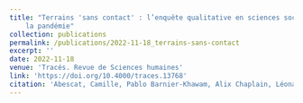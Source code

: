 ```yaml
---
title: "Terrains 'sans contact' : l’enquête qualitative en sciences sociales pendant
    la pandémie"
collection: publications
permalink: /publications/2022-11-18_terrains-sans-contact
excerpt: ''
date: 2022-11-18
venue: 'Tracés. Revue de Sciences humaines'
link: 'https://doi.org/10.4000/traces.13768'
citation: 'Abescat, Camille, Pablo Barnier-Khawam, Alix Chaplain, Léonard Colomba-Petteng, Claire Duboscq, Ronan Jacquin, Elisabeth Miljkovic, Sophie Russo, Jusmeet S. Sihra, and Anaëlle Vergonjeanne. ‘Terrains “sans contact” : l’enquête qualitative en sciences sociales pendant la pandémie’. <i>Tracés. Revue de Sciences humaines</i>, no. 42 (2022): 75–93.'
---
```

